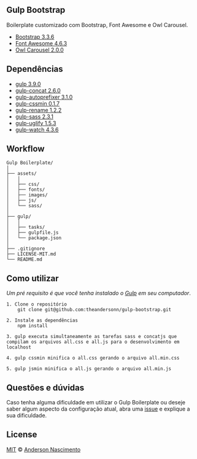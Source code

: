 ## Gulp Bootstrap
Boilerplate customizado com Bootstrap, Font Awesome e Owl Carousel.

* [Bootstrap 3.3.6](http://getbootstrap.com/) 
* [Font Awesome 4.6.3](http://fontawesome.io/) 
* [Owl Carousel 2.0.0](http://www.owlcarousel.owlgraphic.com/) 

## Dependências

* [gulp 3.9.0](http://gulpjs.com) 
* [gulp-concat 2.6.0](https://www.npmjs.com/package/gulp-concat)
* [gulp-autoprefixer 3.1.0](https://www.npmjs.com/package/gulp-autoprefixer)
* [gulp-cssmin 0.1.7](https://www.npmjs.com/package/gulp-cssmin)
* [gulp-rename 1.2.2](https://www.npmjs.com/package/gulp-rename)
* [gulp-sass 2.3.1](https://www.npmjs.com/package/gulp-sass)
* [gulp-uglify 1.5.3](https://www.npmjs.com/package/gulp-uglify)
* [gulp-watch 4.3.6](https://www.npmjs.com/package/gulp-watch)

## Workflow
```
Gulp Boilerplate/
│
├── assets/
│   │
│   ├── css/
│   ├── fonts/
│   ├── images/
│   ├── js/
│   └── sass/
│
├── gulp/
│   │
│   ├── tasks/
│   ├── gulpfile.js
│   └── package.json
│
├── .gitignore
├── LICENSE-MIT.md
└── README.md
```

## Como utilizar
*Um pré requisito é que você tenha instalado o [Gulp](http://gulpjs.com/) em seu computador*.

```
1. Clone o repositório
    git clone git@github.com:theandersonn/gulp-bootstrap.git

2. Instale as dependências
    npm install

3. gulp executa simultaneamente as tarefas sass e concatjs que compilam os arquivos all.css e all.js para o desenvolvimento em localhost

4. gulp cssmin minifica o all.css gerando o arquivo all.min.css

5. gulp jsmin minifica o all.js gerando o arquivo all.min.js     
```

## Questões e dúvidas
Caso tenha alguma dificuldade em utilizar o Gulp Boilerplate ou deseje saber algum aspecto da configuração atual, abra uma [issue](https://github.com/theandersonn/gulp-bootstrap/issues/new) e explique a sua dificuldade.

## License

[MIT](https://github.com/theandersonn/gulp-bootstrap/blob/master/LICENSE-MIT.md) © [Anderson Nascimento](https://github.com/theandersonn)
